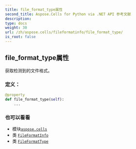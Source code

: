 ```yaml
---
title: file_format_type属性
second_title: Aspose.Cells for Python via .NET API 参考文献
description:
type: docs
weight: 30
url: /zh/aspose.cells/fileformatinfo/file_format_type/
is_root: false
---
```

## file_format_type属性

获取检测到的文件格式。
### 定义：
```python
@property
def file_format_type(self):
    ...
```

### 也可以看看
* 模块[`aspose.cells`](../../)
* 类 [`FileFormatInfo`](/cells/python-net/zh/aspose.cells/fileformatinfo)
* 类 [`FileFormatType`](/cells/python-net/zh/aspose.cells/fileformattype)
